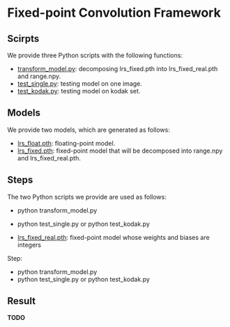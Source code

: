 
# Fixed-point Convolution Framework

## Scirpts

We provide three Python scripts with the following functions:

+ [transform_model.py](./transform_model.py): decomposing lrs_fixed.pth into lrs_fixed_real.pth and range.npy.
+ [test_single.py](./test_single.py): testing model on one image.
+ [test_kodak.py](./test_kodak.py): testing model on kodak set.

## Models

We provide two models, which are generated as follows:

+ [lrs_float.pth](./lrs_float.pth): floating-point model.
+ [lrs_fixed.pth](./lrs_fixed.pth): fixed-point model that will be decomposed into range.npy and lrs_fixed_real.pth.


## Steps

The two Python scripts we provide are used as follows:

+ python transform_model.py
+ python test_single.py or python test_kodak.py

+ [lrs_fixed_real.pth](./lrs_fixed_real.pth): fixed-point model whose weights and biases are integers

Step:
+ python transform_model.py
+ python test_single.py or python test_kodak.py

## Result

**TODO**
